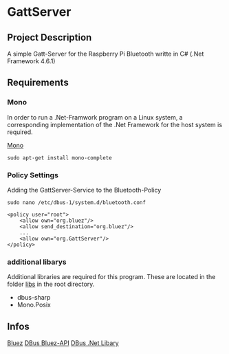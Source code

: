 # GattServer

## Project Description

A simple Gatt-Server for the Raspberry Pi Bluetooth writte in C# (.Net Framework 4.6.1)


## Requirements

### Mono
In order to run a .Net-Framwork program on a Linux system, a corresponding implementation of the .Net Framework for the host system is required.

[Mono](https://www.mono-project.com/) 

```
sudo apt-get install mono-complete
```

### Policy Settings
Adding the GattServer-Service to the Bluetooth-Policy

```
sudo nano /etc/dbus-1/system.d/bluetooth.conf
```

```
<policy user="root">
	<allow own="org.bluez"/>
	<allow send_destination="org.bluez"/>
	...
	<allow own="org.GattServer"/>
</policy>
```

### additional libarys
Additional libraries are required for this program. These are located in the folder [libs](.../master/libs) in the root directory.

* dbus-sharp
* Mono.Posix


## Infos

[Bluez](http://bluez.org)
[DBus Bluez-API](https://git.kernel.org/pub/scm/bluetooth/bluez.git/tree/doc)
[DBus .Net Libary](https://github.com/mono/dbus-sharp)